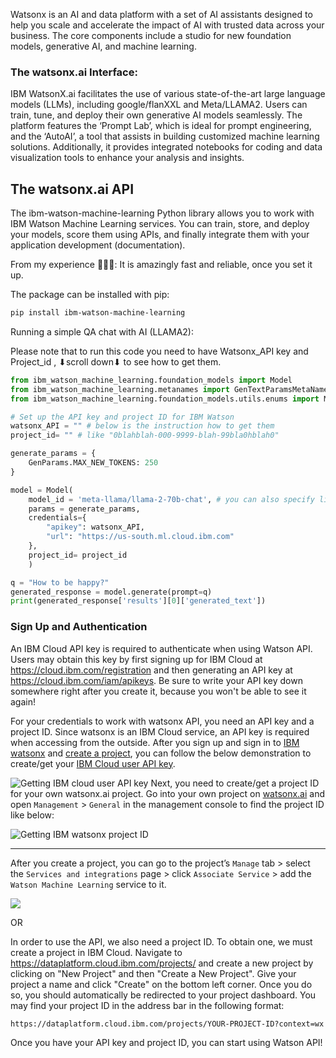 Watsonx is an AI and data platform with a set of AI assistants designed to help you scale and accelerate the impact of AI with trusted data across your business. The core components include a studio for new foundation models, generative AI, and machine learning.


### The watsonx.ai Interface:
IBM WatsonX.ai facilitates the use of various state-of-the-art large language models (LLMs), including google/flanXXL and Meta/LLAMA2. Users can train, tune, and deploy their own generative AI models seamlessly. The platform features the ‘Prompt Lab’, which is ideal for prompt engineering, and the ‘AutoAI’, a tool that assists in building customized machine learning solutions. Additionally, it provides integrated notebooks for coding and data visualization tools to enhance your analysis and insights.

## The watsonx.ai API
The ibm-watson-machine-learning Python library allows you to work with IBM Watson Machine Learning services. You can train, store, and deploy your models, score them using APIs, and finally integrate them with your application development (documentation).

From my experience 👨🏻‍💻: It is amazingly fast and reliable, once you set it up.

The package can be installed with pip:

```bash
pip install ibm-watson-machine-learning
```

Running a simple QA chat with AI (LLAMA2):

Please note that to run this code you need to have Watsonx_API key and Project_id , ⬇scroll down⬇ to see how to get them.

```python
from ibm_watson_machine_learning.foundation_models import Model
from ibm_watson_machine_learning.metanames import GenTextParamsMetaNames as GenParams
from ibm_watson_machine_learning.foundation_models.utils.enums import ModelTypes, DecodingMethods

# Set up the API key and project ID for IBM Watson 
watsonx_API = "" # below is the instruction how to get them
project_id= "" # like "0blahblah-000-9999-blah-99bla0hblah0"

generate_params = {
    GenParams.MAX_NEW_TOKENS: 250
}

model = Model(
    model_id = 'meta-llama/llama-2-70b-chat', # you can also specify like: ModelTypes.LLAMA_2_70B_CHAT
    params = generate_params,
    credentials={
        "apikey": watsonx_API,
        "url": "https://us-south.ml.cloud.ibm.com"
    },
    project_id= project_id
    )

q = "How to be happy?"
generated_response = model.generate(prompt=q)
print(generated_response['results'][0]['generated_text'])
```

### Sign Up and Authentication

An IBM Cloud API key is required to authenticate when using Watson API. Users may obtain this key by first signing up for IBM Cloud at https://cloud.ibm.com/registration and then generating an API key at https://cloud.ibm.com/iam/apikeys. Be sure to write your API key down somewhere right after you create it, because you won't be able to see it again!

For your credentials to work with watsonx API, you need an API key and a project ID. Since watsonx is an IBM Cloud service, an API key is required when accessing from the outside. After you sign up and sign in to [IBM watsonx](https://dataplatform.cloud.ibm.com/registration/stepone?context=wx&apps=data_science_experience,watson_data_platform,cos) and [create a project](https://dataplatform.cloud.ibm.com/projects/?context=wx), you can follow the below demonstration to create/get your [IBM Cloud user API key](https://cloud.ibm.com/iam/apikeys).

![Getting IBM cloud user API key](https://cf-courses-data.s3.us.cloud-object-storage.appdomain.cloud/IBMSkillsNetwork-GPXX0PPIEN/ezgif.com-video-to-gif.gif)
Next, you need to create/get a project ID for your own watsonx.ai project. Go into your own project on [watsonx.ai](https://dataplatform.cloud.ibm.com/projects/?context=wx) and open `Management` > `General` in the management console to find the project ID like below:


![Getting IBM watsonx project ID](https://cf-courses-data.s3.us.cloud-object-storage.appdomain.cloud/IBMSkillsNetwork-GPXX0PPIEN/createProject.gif)


--------

After you create a project, you can go to the project’s `Manage` tab > select the `Services and integrations` page > click `Associate Service` > add the `Watson Machine Learning` service to it.

![](https://cf-courses-data.s3.us.cloud-object-storage.appdomain.cloud/IBMSkillsNetwork-GPXX0PPIEN/associate.gif)


OR

In order to use the API, we also need a project ID. To obtain one, we must create a project in IBM Cloud. Navigate to https://dataplatform.cloud.ibm.com/projects/ and create a new project by clicking on "New Project" and then "Create a New Project". Give your project a name and click "Create" on the bottom left corner. Once you do so, you should automatically be redirected to your project dashboard. You may find your project ID in the address bar in the following format:

```
https://dataplatform.cloud.ibm.com/projects/YOUR-PROJECT-ID?context=wx
```

Once you have your API key and project ID, you can start using Watson API!
